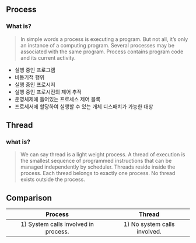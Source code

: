 ## Process
### What is?
> In simple words a process is executing a program. But not all, it’s only an instance of a computing program. Several processes may be associated with the same program. Process contains program code and its current activity.
- 실행 중인 프로그램
- 비동기적 행위
- 실행 중인 프로시저
- 실행 중인 프로시전의 제어 추적
- 운영체제에 들어있는 프로세스 제어 블록
- 프로세서에 할당하여 실행할 수 있는 개체 디스패치가 가능한 대상
## Thread
### what is?
> We can say thread is a light weight process. A thread of execution is the smallest sequence of programmed instructions that can be managed independently by scheduler. Threads reside inside the process. Each thread belongs to exactly one process. No thread exists outside the process.
## Comparison
| Process           | Thread |
|:-------------:|:-----:|
| 1) System calls involved in process. | 1) No system calls involved.|
